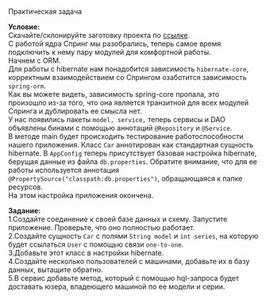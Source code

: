 Практическая задача

**Условие:**  
Скачайте/склонируйте заготовку проекта по [ссылке](https://github.com/KataAcademy/PP_2_2_1_spring_hibernate).  
С работой ядра Спринг мы разобрались, теперь самое время подключить к нему пару модулей для комфортной работы.  
Начнем с ORM.  
Для работы с hibernate нам понадобится зависимость `hibernate-core`, корректным взаимодействием со Спрингом озаботится зависимость `spring-orm`.  
Как вы можете видеть, зависимость spring-core пропала, это произошло из-за того, что она является транзитной для всех модулей Спринга и дублировать ее смысла нет.  
У нас появились пакеты `model, service,` теперь сервисы и DAO объявлены бинами с помощью аннотаций `@Repository` и `@Service`.  
В методе main будет происходить тестирование работоспособности нашего приложения. Класс `Car` аннотирован как стандартная сущность hibernate. В `AppConfig` теперь присутствует базовая настройка hibernate, берущая данные из файла `db.properties`. Обратите внимание, что для ее работы используется аннотация `@PropertySource("classpath:db.properties")`, обращающаяся к папке ресурсов.  
На этом настройка приложения окончена.

**Задание:**  
1.Создайте соединение к своей базе данных и схему. Запустите приложение. Проверьте, что оно полностью работает.  
2.Создайте сущность `Car` с полями `String model` и `int series`, на которую будет ссылаться `User` с помощью связи `one-to-one`.  
3.Добавьте этот класс в настройки hibernate.  
4.Создайте несколько пользователей с машинами, добавьте их в базу данных, вытащите обратно.  
5.В сервис добавьте метод, который с помощью hql-запроса будет доставать юзера, владеющего машиной по ее модели и серии.
